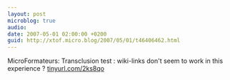 ```yaml
---
layout: post
microblog: true
audio: 
date: 2007-05-01 02:00:00 +0200
guid: http://xtof.micro.blog/2007/05/01/t46406462.html
---
```

MicroFormateurs: Transclusion test : wiki-links don't seem to work in this experience ? [tinyurl.com/2ks8qo](http://tinyurl.com/2ks8qo)
